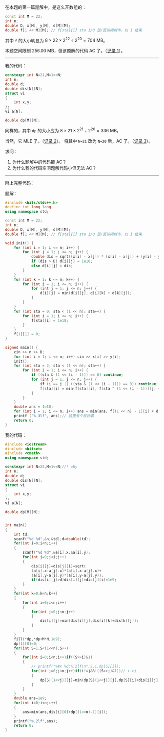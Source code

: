 在本题的第一篇题解中，是这么开数组的：
```cpp
const int M = 22;
int n; 
double D, x[M], y[M], d[M][M];
double f[1 << M][M]; // f[sta][i] sta 1/0 是/否访问城市，以 i 结束
```

其中 `f` 的大小明显为 $8\times22\times2^{22}\div 2^{20}=704\text{ MB}$。

本题空间限制 $256.00\text{ MB}$，但该题解的代码 AC 了。（[记录 1](https://www.luogu.com.cn/record/139110578)）。

***

我的代码：
```cpp
constexpr int N=21,M=1<<N;
int n;
double d;
double dis[N][N];
struct vi
{
	int x,y;
};
vi a[N];

double dp[M][N];
```

同样的，其中 `dp` 的大小应为 $8\times 21\times2^{21}\div 2^{20}=336\text{ MB}$。

当然，它 MLE 了。（[记录 2](https://www.luogu.com.cn/record/139108957)）。
将其中 `N=21` 改为 `N=20` 后，AC 了。（[记录 3](https://www.luogu.com.cn/record/139109514)）。

求问：

1. 为什么题解中的代码能 AC？
2. 为什么我的代码空间题解代码小但无法 AC？

***
附上完整代码：

题解：

```cpp
#include <bits/stdc++.h>
#define int long long
using namespace std;

const int M = 22;
int n; 
double D, x[M], y[M], d[M][M];
double f[1 << M][M]; // f[sta][i] sta 1/0 是/否访问城市，以 i 结束

void init() {
    for (int i = 1; i <= n; i++) {
        for (int j = 1; j <= n; j++) {
            double dis = sqrt((x[i] - x[j]) * (x[i] - x[j]) + (y[i] - y[j]) * (y[i] - y[j]));
            if (dis > D) d[i][j] = 1e18;
            else d[i][j] = dis;
        }
    }
    for (int k = 1; k <= n; k++) {
        for (int i = 1; i <= n; i++) {
            for (int j = 1; j <= n; j++) {
                d[i][j] = min(d[i][j], d[i][k] + d[k][j]);
            }
        }
    }
    for (int sta = 0; sta < (1 << n); sta++) {
        for (int i = 1; i <= n; i++) {
            f[sta][i] = 1e18;
        }
    }
    f[1][1] = 0;
}

signed main() {
    cin >> n >> D;
    for (int i = 1; i <= n; i++) cin >> x[i] >> y[i];
    init();
    for (int sta = 2; sta < (1 << n); sta++) {
        for (int i = 1; i <= n; i++) {
            if ((sta & (1 << (i - 1))) == 0) continue;
            for (int j = 1; j <= n; j++) {
                if (i == j || ((sta & (1 << (i - 1))) == 0)) continue;
                f[sta][i] = min(f[sta][i], f[sta ^ (1 << (i - 1))][j] + d[j][i]);   
            } 
        }
    }
    double ans = 1e18;
    for (int i = 1; i <= n; i++) ans = min(ans, f[(1 << n) - 1][i] + d[i][1]);
    printf ("%.3lf", ans);// 这里有个反抄袭
    return 0;
}
```

我的代码：
```cpp
#include <iostream>
#include <bitset>
#include <cmath>
using namespace std;

constexpr int N=22,M=1<<N;//! why
int n;
double d;
double dis[N][N];
struct vi
{
	int x,y;
};
vi a[N];

double dp[M][N];


int main()
{
	int td;
	scanf("%d %d",&n,&td);d=double(td);
	for(int i=0;i<n;i++)
	{
		scanf("%d %d",&a[i].x,&a[i].y);
		for(int j=0;j<i;j++)
		{
			dis[i][j]=dis[j][i]=sqrt(
			(a[i].x-a[j].x)*(a[i].x-a[j].x)+
			(a[i].y-a[j].y)*(a[i].y-a[j].y));
			if(dis[i][j]>d)dis[i][j]=dis[j][i]=1e9;
		}
	}
	for(int k=0;k<n;k++)
	{
		for(int i=0;i<n;i++)
		{
			for(int j=0;j<n;j++)
			{
				dis[i][j]=min(dis[i][j],dis[i][k]+dis[k][j]);
			}
		}
	}
	fill(*dp,*dp+M*N,1e9);
	dp[1][0]=0;
	for(int S=1;S<(1<<n);S++)
	{
		for(int i=0;i<n;i++)if((S>>i)&1)
		{
			// printf("%#x %d:%.2lf\n",S,i,dp[S][i]);
			for(int j=0;j<n;j++)if(i!=j&&!((S>>j)&1))// i->j
			{
				dp[S|(1<<j)][j]=min(dp[S|(1<<j)][j],dp[S][i]+dis[i][j]);
			}
		}
	}
	double ans=1e9;
	for(int i=0;i<n;i++)
	{
		ans=min(ans,dis[i][0]+dp[(1<<n)-1][i]);
	}
	printf("%.2lf",ans);
	return 0;
}
```